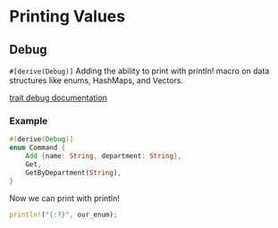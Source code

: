 # Printing Values

## Debug

`#[derive(Debug)]`
Adding the ability to print with println! macro on data structures like enums, HashMaps, and Vectors.

[trait debug documentation](https://doc.rust-lang.org/std/fmt/trait.Debug.html)

### Example

```rust
#[derive(Debug)]
enum Command {
    Add {name: String, department: String},
    Get,
    GetByDepartment(String),
}
```

Now we can print with println!

```rust
println!("{:?}", our_enum);
```
